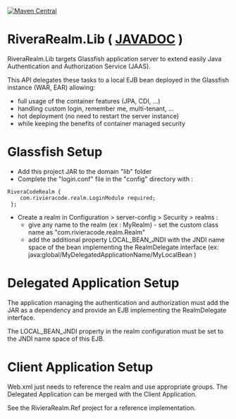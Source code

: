 [![Maven Central](https://maven-badges.herokuapp.com/maven-central/com.rivieracode/RivieraRealm.Lib/badge.svg)](https://maven-badges.herokuapp.com/maven-central/com.rivieracode/RivieraRealm.Lib) 

# RiveraRealm.Lib ( [JAVADOC](https://rivieracode.github.io/RivieraRealm.Lib) )

RiveraRealm.Lib targets Glassfish application server to extend easily Java Authentication and Authorization Service (JAAS).

This API delegates these tasks to a local EJB bean deployed in the Glassfish instance (WAR, EAR) allowing:

* full usage of the container features (JPA, CDI, ...)
* handling custom login, remember me, multi-tenant, ...
* hot deployment (no need to restart the server instance)
* while keeping the benefits of container managed security 

# Glassfish Setup

* Add this project JAR to the domain "lib" folder
* Complete the "login.conf" file in the "config" directory with :

```
RiveraCodeRealm {
    com.rivieracode.realm.LoginModule required;
 };
```

* Create a realm in Configuration > server-config > Security > realms :
	- give any name to the realm (ex : MyRealm) - set the custom class name as "com.rivieracode.realm.Realm"
	- add the additional property LOCAL_BEAN_JNDI with the JNDI name space of the bean implementing the RealmDelegate interface  (ex: java:global/MyDelegatedApplicationName/MyLocalBean )

# Delegated Application Setup

The application managing the authentication and authorization must add the JAR as a dependency and provide an EJB implementing the RealmDelegate interface.

The LOCAL_BEAN_JNDI property in the realm configuration must be set to the JNDI name space of this EJB.

# Client Application Setup

Web.xml just needs to reference the realm and use appropriate groups. The Delegated Application can be merged with the Client Application.

See the RivieraRealm.Ref project for a reference implementation.

